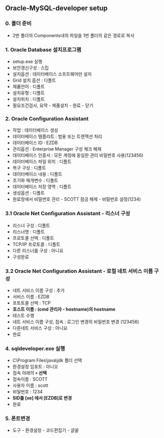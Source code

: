 ## Oracle-MySQL-developer setup

### 0. 폴더 준비
- 2번 폴더의 Components내의 파일을 1번 폴더의 같은 경로로 복사 

### 1. Oracle Database 설치프로그램 
- setup.exe 실행 
- 보안갱신구성 : 스킵
- 설치옵션 : 데이터베이스 소프트웨어만 설치
- Grid 설치 옵션 : 디폴트
- 제품언어 : 디폴트
- 설치유형 : 디폴트
- 설치위치 : 디폴트
- 필요조건검사, 요약 - 제품설치 - 완료 - 닫기 

### 2. Oracle Configuration Assistant
- 작업 : 데이터베이스 생성 
- 데이터베이스 템플리트 : 범용 또는 트랜잭션 처리 
- 데이터베이스 ID : EZDB
- 관리옵션 : Enterprise Manager 구성 체크 해제 
- 데이터베이스 인증서 : 모든 계정에 동일한 관리 비밀번호 사용(123456)
- 데이터베이스 파일 위치 : 디폴트
- 복구 구성 : 디폴트 
- 데이터베이스 내용 : 디폴트
- 초기화 매개변수 : 디폴트
- 데이터베이스 저장 영역 : 디폴트
- 생성옵션 : 디폴트
- 완료창에서 비밀번호 관리 - SCOTT 잠금 해제 - 비밀번호 설정(1234)

### 3.1 Oracle Net Configuration Assistant - 리스너 구성 
- 리스너 구성 : 디폴트
- 리스너명 : 디폴트 
- 프로토콜 선택 : 디폴트
- TCP/IP 프로토콜 : 디폴트
- 다른 리스너를 구성 : 아니요
- 구성완료

### 3.2 Oracle Net Configuration Assistant - 로컬 네트 서비스 이름 구성
- 네트 서비스 이름 구성 : 추가
- 서비스 이름 : EZDB
- 프토토콜 선택 : TCP
- **호스트 이름 : (cmd 관리자 - hostname)의 hostname** 
- 테스트 수행 
- 네트 서비스 이름 구성, 접속 : 로그인 변경의 비밀번호 변경 (123456)
- 다른네트 서비스 구성 : 아니요
- 완료 
 

### 4. sqldeveloper.exe 실행
- C\Program Files\java\jdk 폴더 선택 
- 환경설정 임포트 : 아니오
- 접속 아래의 **`+` 선택** 
 - 접속이름 : SCOTT
 - 사용자 이름 : scott
 - 비밀번호 : 1234
 - **SID를 [xe] 에서 [EZDB]로 변경**
- 완료


### 5. 폰트변경
- 도구 - 환경설정 - 코드편집기 - 글꼴 
